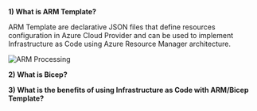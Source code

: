 <summary><b>1) What is ARM Template?</b></summary>
<p>
ARM Template are declarative JSON files that define resources configuration in Azure Cloud Provider and can be used to implement Infrastructure as Code using Azure Resource Manager architecture.

![ARM Processing](/assets/images/ARMProcessing.png)

</p>

<summary><b>2) What is Bicep?</b></summary>
<p>
           
</p>

<summary><b>3) What is the benefits of using Infrastructure as Code with ARM/Bicep Template?</b></summary>
<p>
           
</p>
